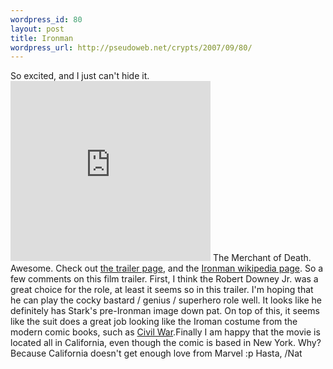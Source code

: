 ```yaml
--- 
wordpress_id: 80
layout: post
title: Ironman
wordpress_url: http://pseudoweb.net/crypts/2007/09/80/
---
```

So excited, and I just can't hide it.
<embed src="http://movies.apple.com/movies/paramount/iron_man/iron_man-tlr1_h.320.mov" height="288" width="320" autoplay="false"></embed>
The Merchant of Death. Awesome.  Check out <a href="http://www.apple.com/trailers/paramount/ironman/">the trailer page</a>, and the <a href="http://en.wikipedia.org/wiki/Iron_Man_(film)">Ironman wikipedia page</a>. So a few comments on this film trailer. First, I think the Robert Downey Jr. was a great choice for the role, at least it seems so in this trailer. I'm hoping that he can play the cocky bastard / genius / superhero role well. It looks like he definitely has Stark's pre-Ironman image down pat. On top of this, it seems like the suit does a great job looking like the Iroman costume from the modern comic books, such as <a href="http://en.wikipedia.org/wiki/Civil_War_%28comic_book%29">Civil War</a>.Finally I am happy that the movie is located all in California, even though the comic is based in New York. Why? Because California doesn't get enough love from Marvel :p
Hasta,
/Nat
